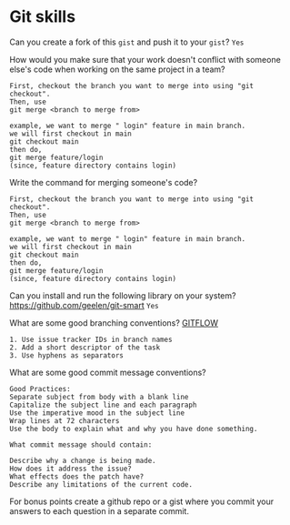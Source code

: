 # Git skills

Can you create a fork of this `gist` and push it to your `gist`? `Yes`

How would you make sure that your work doesn't conflict with someone else's code when working on the same project in a team?
```
First, checkout the branch you want to merge into using "git checkout".
Then, use 
git merge <branch to merge from>

example, we want to merge " login" feature in main branch. 
we will first checkout in main
git checkout main
then do,
git merge feature/login
(since, feature directory contains login)
```
Write the command for merging someone's code?
```
First, checkout the branch you want to merge into using "git checkout".
Then, use 
git merge <branch to merge from>

example, we want to merge " login" feature in main branch. 
we will first checkout in main
git checkout main
then do,
git merge feature/login
(since, feature directory contains login)
```

Can you install and run the following library on your system? https://github.com/geelen/git-smart `Yes`

What are some good branching conventions?
[GITFLOW](https://i.stack.imgur.com/tjJCt.png)
```
1. Use issue tracker IDs in branch names
2. Add a short descriptor of the task
3. Use hyphens as separators
```


What are some good commit message conventions?

```
Good Practices:
Separate subject from body with a blank line
Capitalize the subject line and each paragraph
Use the imperative mood in the subject line
Wrap lines at 72 characters
Use the body to explain what and why you have done something.

What commit message should contain:

Describe why a change is being made.
How does it address the issue?
What effects does the patch have?
Describe any limitations of the current code.
```

For bonus points create a github repo or a gist where you commit your answers to each question in a separate commit.
